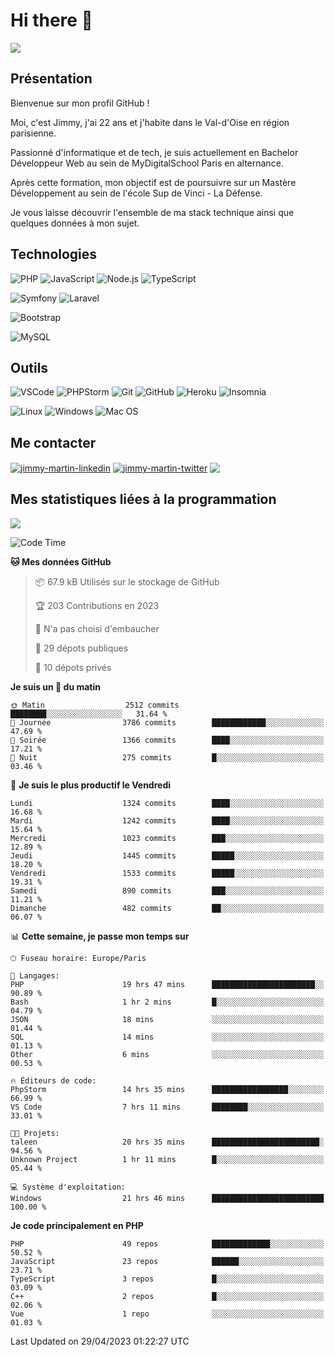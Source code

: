 # Hi there 👋

![](https://komarev.com/ghpvc/?username=jimmy-martin&color=1a1b27)

<!--
**jimmy-martin/jimmy-martin** is a ✨ _special_ ✨ repository because its `README.md` (this file) appears on your GitHub profile.

Here are some ideas to get you started:

- 🔭 I’m currently working on ...
- 🌱 I’m currently learning ...
- 👯 I’m looking to collaborate on ...
- 🤔 I’m looking for help with ...
- 💬 Ask me about ...
- 📫 How to reach me: ...
- 😄 Pronouns: ...
- ⚡ Fun fact: ...
-->

## Présentation

Bienvenue sur mon profil GitHub !

Moi, c'est Jimmy, j'ai 22 ans et j'habite dans le Val-d'Oise en région parisienne.

Passionné d'informatique et de tech, je suis actuellement en Bachelor Développeur Web au sein de MyDigitalSchool Paris en alternance.

Après cette formation, mon objectif est de poursuivre sur un Mastère Développement au sein de l'école Sup de Vinci - La Défense.

Je vous laisse découvrir l'ensemble de ma stack technique ainsi que quelques données à mon sujet.

## Technologies

<div>

![PHP](https://img.shields.io/badge/PHP-777BB4?style=for-the-badge&logo=php&logoColor=white) ![JavaScript](https://img.shields.io/badge/JavaScript-F7DF1E?style=for-the-badge&logo=javascript&logoColor=black) ![Node.js](https://img.shields.io/badge/Node.js-43853D?style=for-the-badge&logo=node.js&logoColor=white) ![TypeScript](https://img.shields.io/badge/TypeScript-007ACC?style=for-the-badge&logo=typescript&logoColor=white)

</div>
<div>

![Symfony](https://img.shields.io/badge/Symfony-092E20?style=for-the-badge&logo=symfony&logoColor=white) ![Laravel](https://img.shields.io/badge/Laravel-FF2D20?style=for-the-badge&logo=laravel&logoColor=white)

</div>
<div>

![Bootstrap](https://img.shields.io/badge/Bootstrap-563D7C?style=for-the-badge&logo=bootstrap&logoColor=white)

</div>
<div>

![MySQL](https://img.shields.io/badge/MySQL-4479A1?style=for-the-badge&logo=mysql&logoColor=white)

</div>

## Outils

![VSCode](https://img.shields.io/badge/VSCode-007ACC?style=for-the-badge&logo=visual-studio-code&logoColor=white)
![PHPStorm](http://img.shields.io/badge/-PHPStorm-181717?style=for-the-badge&logo=phpstorm&logoColor=white)
![Git](https://img.shields.io/badge/Git-E44C30?style=for-the-badge&logo=git&logoColor=white)
![GitHub](https://img.shields.io/badge/GitHub-100000?style=for-the-badge&logo=github&logoColor=white)
![Heroku](https://img.shields.io/badge/Heroku-6762a6?style=for-the-badge&logo=heroku&logoColor=white)
![Insomnia](https://img.shields.io/badge/Insomnia-5600cd?style=for-the-badge&logo=insomnia&logoColor=white)

![Linux](https://img.shields.io/badge/Linux-FCC624?style=for-the-badge&logo=linux&logoColor=white)
![Windows](https://img.shields.io/badge/Windows-0078D6?style=for-the-badge&logo=windows&logoColor=white)
![Mac OS](https://img.shields.io/badge/mac%20os-000000?style=for-the-badge&logo=apple&logoColor=white)

## Me contacter

<p>
<a href="https://www.linkedin.com/in/jimmy-martin-dev/" target="blank"><img align="center" src="https://img.shields.io/badge/-LinkedIn-0077B5?style=for-the-badge&logo=Linkedin&logoColor=white&link=https://www.linkedin.com/in/jimmy-martin-dev/" alt="jimmy-martin-linkedin"/></a>
<a href="https://twitter.com/jimmydev_" target="blank"><img align="center" src="https://img.shields.io/badge/-Twitter-1DA1F2?style=for-the-badge&logo=Twitter&logoColor=white&link=https://twitter.com/jimmydev_" alt="jimmy-martin-twitter"/></a>
 <a href="mailto:jimmy.martin952@gmail.com" target="blank"><img align="center" src="https://img.shields.io/badge/gmail-D14836?style=for-the-badge&logo=gmail&logoColor=white" /></a>
</p>

## Mes statistiques liées à la programmation

<a href="https://github-readme-stats.vercel.app/api/top-langs/?username=jimmy-martin&layout=compact">
  <img align="center" src="https://github-readme-stats.vercel.app/api/top-langs/?username=jimmy-martin&layout=compact"/>
</a>



<!--START_SECTION:waka-->
![Code Time](http://img.shields.io/badge/Code%20Time-1%2C768%20hrs%2038%20mins-blue)

**🐱 Mes données GitHub** 

> 📦 67.9 kB Utilisés sur le stockage de GitHub 
 > 
> 🏆 203 Contributions en 2023
 > 
> 🚫 N'a pas choisi d'embaucher
 > 
> 📜 29 dépots publiques 
 > 
> 🔑 10 dépots privés 
 > 
**Je suis un 🐤 du matin** 

```text
🌞 Matin                  2512 commits        ████████░░░░░░░░░░░░░░░░░   31.64 % 
🌆 Journée                3786 commits        ████████████░░░░░░░░░░░░░   47.69 % 
🌃 Soirée                 1366 commits        ████░░░░░░░░░░░░░░░░░░░░░   17.21 % 
🌙 Nuit                   275 commits         █░░░░░░░░░░░░░░░░░░░░░░░░   03.46 % 
```
📅 **Je suis le plus productif le Vendredi** 

```text
Lundi                    1324 commits        ████░░░░░░░░░░░░░░░░░░░░░   16.68 % 
Mardi                    1242 commits        ████░░░░░░░░░░░░░░░░░░░░░   15.64 % 
Mercredi                 1023 commits        ███░░░░░░░░░░░░░░░░░░░░░░   12.89 % 
Jeudi                    1445 commits        █████░░░░░░░░░░░░░░░░░░░░   18.20 % 
Vendredi                 1533 commits        █████░░░░░░░░░░░░░░░░░░░░   19.31 % 
Samedi                   890 commits         ███░░░░░░░░░░░░░░░░░░░░░░   11.21 % 
Dimanche                 482 commits         ██░░░░░░░░░░░░░░░░░░░░░░░   06.07 % 
```


📊 **Cette semaine, je passe mon temps sur** 

```text
🕑︎ Fuseau horaire: Europe/Paris

💬 Langages: 
PHP                      19 hrs 47 mins      ███████████████████████░░   90.89 % 
Bash                     1 hr 2 mins         █░░░░░░░░░░░░░░░░░░░░░░░░   04.79 % 
JSON                     18 mins             ░░░░░░░░░░░░░░░░░░░░░░░░░   01.44 % 
SQL                      14 mins             ░░░░░░░░░░░░░░░░░░░░░░░░░   01.13 % 
Other                    6 mins              ░░░░░░░░░░░░░░░░░░░░░░░░░   00.53 % 

🔥 Éditeurs de code: 
PhpStorm                 14 hrs 35 mins      █████████████████░░░░░░░░   66.99 % 
VS Code                  7 hrs 11 mins       ████████░░░░░░░░░░░░░░░░░   33.01 % 

🐱‍💻 Projets: 
taleen                   20 hrs 35 mins      ████████████████████████░   94.56 % 
Unknown Project          1 hr 11 mins        █░░░░░░░░░░░░░░░░░░░░░░░░   05.44 % 

💻 Système d'exploitation: 
Windows                  21 hrs 46 mins      █████████████████████████   100.00 % 
```

**Je code principalement en PHP** 

```text
PHP                      49 repos            █████████████░░░░░░░░░░░░   50.52 % 
JavaScript               23 repos            ██████░░░░░░░░░░░░░░░░░░░   23.71 % 
TypeScript               3 repos             █░░░░░░░░░░░░░░░░░░░░░░░░   03.09 % 
C++                      2 repos             █░░░░░░░░░░░░░░░░░░░░░░░░   02.06 % 
Vue                      1 repo              ░░░░░░░░░░░░░░░░░░░░░░░░░   01.03 % 
```




 Last Updated on 29/04/2023 01:22:27 UTC
<!--END_SECTION:waka-->


